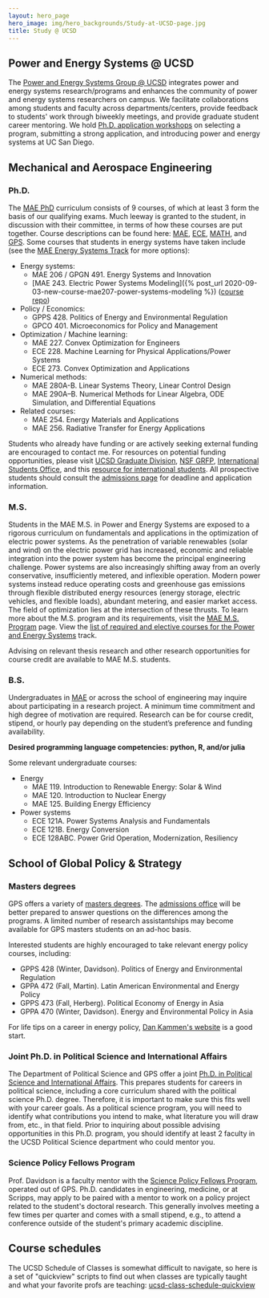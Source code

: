 ```yaml
---
layout: hero_page
hero_image: img/hero_backgrounds/Study-at-UCSD-page.jpg
title: Study @ UCSD
---
```



## Power and Energy Systems @ UCSD

The [Power and Energy Systems Group @ UCSD][ucsd-pes] integrates power and energy systems research/programs and enhances the community of power and energy systems researchers on campus. We facilitate collaborations among students and faculty across departments/centers, provide feedback to students' work through biweekly meetings, and provide graduate student career mentoring. We hold [Ph.D. application workshops][phd-workshop] on selecting a program, submitting a strong application, and introducing power and energy systems at UC San Diego.

## Mechanical and Aerospace Engineering

### Ph.D.

The [MAE PhD][mae-phd] curriculum consists of 9 courses, of which at least 3 form the basis of our qualifying exams. Much leeway is granted to the student, in discussion with their committee, in terms of how these courses are put together. Course descriptions can be found here: [MAE][mae], [ECE][ece], [MATH][math], and [GPS][gps]. Some courses that students in energy systems have taken include (see the [MAE Energy Systems Track][mae-energy-systems] for more options):
- Energy systems:
  - MAE 206 / GPGN 491. Energy Systems and Innovation
  - [MAE 243. Electric Power Systems Modeling]({% post_url 2020-09-03-new-course-mae207-power-systems-modeling %}) ([course repo](https://github.com/Power-Systems-Optimization-Course/power-systems-optimization))
- Policy / Economics:
  - GPPS 428. Politics of Energy and Environmental Regulation
  - GPCO 401. Microeconomics for Policy and Management
- Optimization / Machine learning:
	- MAE 227. Convex Optimization for Engineers
	- ECE 228. Machine Learning for Physical Applications/Power Systems
	- ECE 273. Convex Optimization and Applications
- Numerical methods:
	- MAE 280A-B. Linear Systems Theory, Linear Control Design
	- MAE 290A–B. Numerical Methods for Linear Algebra, ODE Simulation, and Differential Equations
- Related courses:
	- MAE 254. Energy Materials and Applications
	- MAE 256. Radiative Transfer for Energy Applications

Students who already have funding or are actively seeking external funding are encouraged to contact me. For resources on potential funding opportunities, please visit [UCSD Graduate Division][grad-funding], [NSF GRFP][nsf-grfp], [International Students Office][ispo-funding], and this [resource for international students][caltech-funding]. All prospective students should consult the [admissions page][mae-phd-admissions] for deadline and application information.

### M.S.

Students in the MAE M.S. in Power and Energy Systems are exposed to a rigorous curriculum on fundamentals and applications in the optimization of electric power systems. As the penetration of variable renewables (solar and wind) on the electric power grid has increased, economic and reliable integration into the power system has become the principal engineering challenge. Power systems are also increasingly shifting away from an overly conservative, insufficiently metered, and inflexible operation. Modern power systems instead reduce operating costs and greenhouse gas emissions through flexible distributed energy resources (energy storage, electric vehicles, and flexible loads), abundant metering, and easier market access. The field of optimization lies at the intersection of these thrusts. To learn more about the M.S. program and its requirements, visit the [MAE M.S. Program][mae-ms] page. View the [list of required and elective courses for the Power and Energy Systems][ms-power-energy-track] track.

Advising on relevant thesis research and other research opportunities for course credit are available to MAE M.S. students.

### B.S.

Undergraduates in [MAE][mae-bs] or across the school of engineering may inquire about participating in a research project. A minimum time commitment and high degree of motivation are required. Research can be for course credit, stipend, or hourly pay depending on the student’s preference and funding availability.

**Desired programming language competencies: python, R, and/or julia**

Some relevant undergraduate courses:
- Energy
	- MAE 119. Introduction to Renewable Energy: Solar & Wind
	- MAE 120. Introduction to Nuclear Energy
	- MAE 125. Building Energy Efficiency
- Power systems
  - ECE 121A. Power Systems Analysis and Fundamentals
  - ECE 121B. Energy Conversion
  - ECE 128ABC. Power Grid Operation, Modernization, Resiliency

## School of Global Policy & Strategy

### Masters degrees

GPS offers a variety of [masters degrees][gps-masters]. The [admissions office][gps-admissions] will be better prepared to answer questions on the differences among the programs. A limited number of research assistantships may become available for GPS masters students on an ad-hoc basis.

Interested students are highly encouraged to take relevant energy policy courses, including:
- GPPS 428 (Winter, Davidson). Politics of Energy and Environmental Regulation
- GPPA 472 (Fall, Martin). Latin American Environmental and Energy Policy
- GPPS 473 (Fall, Herberg). Political Economy of Energy in Asia
- GPPA 470 (Winter, Davidson). Energy and Environmental Policy in Asia

For life tips on a career in energy policy, [Dan Kammen's website][kammen] is a good start.

### Joint Ph.D. in Political Science and International Affairs

The Department of Political Science and GPS offer a joint [Ph.D. in Political Science and International Affairs][gps-phd]. This prepares students for careers in political science, including a core curriculum shared with the political science Ph.D. degree. Therefore, it is important to make sure this fits well with your career goals. As a political science program, you will need to identify what contributions you intend to make, what literature you will draw from, etc., in that field. Prior to inquiring about possible advising opportunities in this Ph.D. program, you should identify at least 2 faculty in the UCSD Political Science department who could mentor you.

### Science Policy Fellows Program

Prof. Davidson is a faculty mentor with the [Science Policy Fellows Program][science-policy], operated out of GPS. Ph.D. candidates in engineering, medicine, or at Scripps, may apply to be paired with a mentor to work on a policy project related to the student's doctoral research. This generally involves meeting a few times per quarter and comes with a small stipend, e.g., to attend a conference outside of the student's primary academic discipline.

## Course schedules

The UCSD Schedule of Classes is somewhat difficult to navigate, so here is a set of "quickview" scripts to find out when classes are typically taught and what your favorite profs are teaching: [ucsd-class-schedule-quickview][git-quickview]

[mae]: http://www.ucsd.edu/catalog/courses/MAE.html
[ece]: http://www.ucsd.edu/catalog/courses/ECE.html
[math]: https://www.ucsd.edu/catalog/courses/MATH.html
[gps]: https://www.ucsd.edu/catalog/courses/GPS.html

[mae-phd]: http://maeweb.ucsd.edu/grad/phd
[mae-phd-admissions]: http://maeweb.ucsd.edu/grad/admissions
[mae-ms]: https://mae.ucsd.edu/grad/mae-master-science-program
[mae-bs]: http://maeweb.ucsd.edu/undergrad/programs
[mae-energy-systems]: https://power-energy.eng.ucsd.edu/mae-phd
[grad-funding]: http://grad.ucsd.edu/financial/fellowships/
[nsf-grfp]: https://www.nsfgrfp.org/
[ispo-funding]: https://ispo.ucsd.edu/advising/financial/scholarships-grants.html
[caltech-funding]: https://www.gradoffice.caltech.edu/financialsupport/ExternalInternational

[gps-masters]: http://gps.ucsd.edu/admissions/degrees-at-a-glance.html
[gps-admissions]: http://gps.ucsd.edu/admissions/contact-admission.html
[kammen]: http://kammen.berkeley.edu/advice.html
[gps-phd]: https://polisci.ucsd.edu/grad/prospective-students/interdisciplinary-phd-program/index.html
[ucsd-pes]: https://power-energy.eng.ucsd.edu/
[science-policy]: https://gps.ucsd.edu/faculty-research/research/science-policy-fellows.html
[git-quickview]: https://github.com/east-winds/ucsd-class-schedule-quickview
[ms-power-energy-track]: https://power-energy.eng.ucsd.edu/mae-ms
[phd-workshop]: https://power-energy.eng.ucsd.edu/resources#h.aon0no2jb76a
